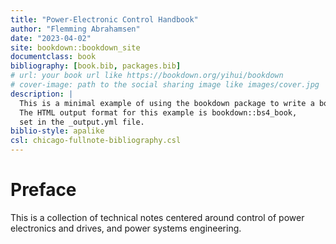 ```yaml
--- 
title: "Power-Electronic Control Handbook"
author: "Flemming Abrahamsen"
date: "2023-04-02"
site: bookdown::bookdown_site
documentclass: book
bibliography: [book.bib, packages.bib]
# url: your book url like https://bookdown.org/yihui/bookdown
# cover-image: path to the social sharing image like images/cover.jpg
description: |
  This is a minimal example of using the bookdown package to write a book.
  The HTML output format for this example is bookdown::bs4_book,
  set in the _output.yml file.
biblio-style: apalike
csl: chicago-fullnote-bibliography.csl
---
```


# Preface

This is a collection of technical notes centered around control of power electronics and drives, and power systems engineering.

<!--

```r
bookdown::serve_book()
```
-->


